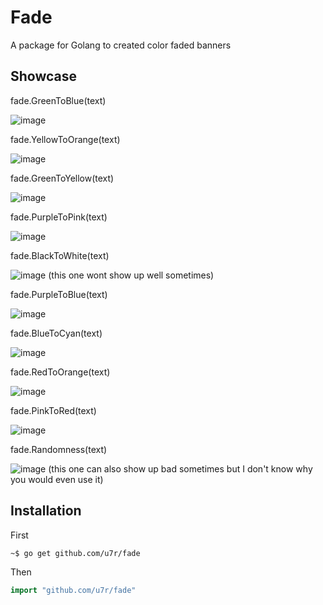 # Fade
A package for Golang to created color faded banners

## Showcase
fade.GreenToBlue(text)

![image](https://user-images.githubusercontent.com/91424393/149655000-055635bd-dbc9-42e1-8513-6f3621ed922c.png)

fade.YellowToOrange(text)

![image](https://user-images.githubusercontent.com/91424393/149655037-c2c99ce8-c53c-4075-80cf-d2e948b4b2d9.png)

fade.GreenToYellow(text)

![image](https://user-images.githubusercontent.com/91424393/149655170-09f34405-2ce1-4a62-9732-d6776126fb99.png)

fade.PurpleToPink(text)

![image](https://user-images.githubusercontent.com/91424393/149655191-1ed5c83e-7d12-4cc2-8a7a-dcc372ed59bb.png)

fade.BlackToWhite(text)

![image](https://user-images.githubusercontent.com/91424393/149655220-40442a1d-e616-44a0-a7d2-6664a49fbed9.png)
(this one wont show up well sometimes)

fade.PurpleToBlue(text)

![image](https://user-images.githubusercontent.com/91424393/149655266-684a7538-a518-4177-aca6-9383629aef6a.png)

fade.BlueToCyan(text)

![image](https://user-images.githubusercontent.com/91424393/149655392-f5eabdec-6672-48c2-8640-8164e932dfc2.png)

fade.RedToOrange(text)

![image](https://user-images.githubusercontent.com/91424393/149655410-bbb83075-2888-4272-b84d-350c7a38cc8c.png)

fade.PinkToRed(text)

![image](https://user-images.githubusercontent.com/91424393/149655435-3694b5d7-e114-48fa-9f5f-1dc6dc7574ef.png)

fade.Randomness(text)

![image](https://user-images.githubusercontent.com/91424393/149655452-048ff5bb-c453-405c-ae76-0cdb79b59bdd.png)
(this one can also show up bad sometimes but I don't know why you would even use it)

## Installation

First

```console
~$ go get github.com/u7r/fade
```

Then

```go
import "github.com/u7r/fade"
```
